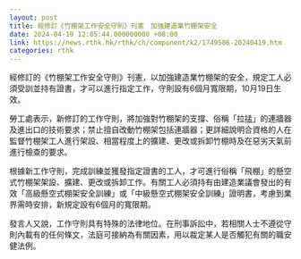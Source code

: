 ```yaml
---
layout: post
title: 經修訂《竹棚架工作安全守則》刊憲　加強建造業竹棚架安全
date: 2024-04-19 12:05:44.000000000 +08:00
link: https://news.rthk.hk/rthk/ch/component/k2/1749586-20240419.htm
categories: rthk
---
```


經修訂的《竹棚架工作安全守則》刊憲，以加強建造業竹棚架的安全，規定工人必須受訓並持有證書，才可以進行指定工作，守則設有6個月寬限期，10月19日生效。

勞工處表示，新修訂的工作守則，將加強對竹棚架的支撐、俗稱「拉掹」的連牆器及進出口的技術要求；禁止擅自改動竹棚架包括連牆器；更詳細說明合資格的人在監督竹棚架工人進行架設、相當程度上的擴建、更改或拆卸竹棚時及在惡劣天氣前進行檢查的要求。

根據新工作守則，完成訓練並獲發指定證書的工人，才可進行俗稱「飛棚」的懸空式竹棚架架設、擴建、更改或拆卸工作。有關工人必須持有由建造業議會發出的有效「高級懸空式棚架安全訓練」或「中級懸空式棚架安全訓練」證明書，考慮到業界需時安排，新規定設有6個月的寬限期。

發言人又說，工作守則具有特殊的法律地位。在刑事訴訟中，若相關人士不遵從守則內載有的任何條文，法庭可接納為有關因素，用以裁定某人是否觸犯有關的職安健法例。
